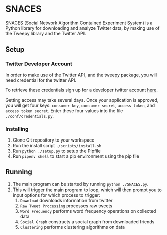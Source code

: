 # SNACES

SNACES (Social Network Algorithm Contained Experiment System)
is a Python library for downloading and analyze Twitter data, by making
use of the Tweepy library and the Twitter API.

## Setup

### Twitter Developer Account

In order to make use of the Twitter API, and the tweepy package, you will need
credential for the twitter API.

To retrieve these credentials sign up for a developer twitter account [here](https://developer.twitter.com/en/apply-for-access).

Getting access may take several days. Once your application is approved,
you will get four keys: `consumer key`, `consumer secret`, `access token`, and
`access token secret`. Enter these four values into the file
`./conf/credentials.py`.

### Installing

1. Clone Git repository to your workspace
1. Run the install script `./scripts/install.sh`
1. Run `python ./setup.py` to setup the Pipfile
1. Run `pipenv shell` to start a pip environment using the pip file

## Running

1. The main program can be started by running `python ./SNACES.py`.
1. This will trigger the main program to loop, which will then prompt you
to input options for which process to trigger:
   1. `Download` downloads information from twitter
   1. `Raw Tweet Processing` processes raw tweets
   1. `Word Frequency` performs word frequency operations on collected data
   1. `Social Graph` constructs a social graph from downloaded friends
   1. `Clustering` performs clustering algorithms on data
